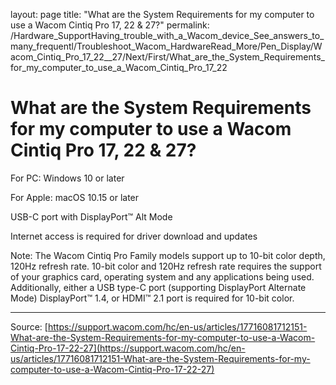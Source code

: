layout: page
title: "What are the System Requirements for my computer to use a Wacom Cintiq Pro 17, 22 & 27?"
permalink: /Hardware_SupportHaving_trouble_with_a_Wacom_device_See_answers_to_many_frequentl/Troubleshoot_Wacom_HardwareRead_More/Pen_Display/Wacom_Cintiq_Pro_17_22__27/Next/First/What_are_the_System_Requirements_for_my_computer_to_use_a_Wacom_Cintiq_Pro_17_22

# What are the System Requirements for my computer to use a Wacom Cintiq Pro 17, 22 & 27?

For PC: Windows 10 or later


For Apple: macOS 10.15 or later


USB-C port with DisplayPort™ Alt Mode


Internet access is required for driver download and updates


Note: The Wacom Cintiq Pro Family models support up to 10-bit color depth, 120Hz refresh rate. 10-bit color and 120Hz refresh rate requires the support of your graphics card, operating system and any applications being used. Additionally, either a USB type-C port (supporting DisplayPort Alternate Mode) DisplayPort™ 1.4, or HDMI™ 2.1 port is required for 10-bit color.

---
Source: [https://support.wacom.com/hc/en-us/articles/17716081712151-What-are-the-System-Requirements-for-my-computer-to-use-a-Wacom-Cintiq-Pro-17-22-27](https://support.wacom.com/hc/en-us/articles/17716081712151-What-are-the-System-Requirements-for-my-computer-to-use-a-Wacom-Cintiq-Pro-17-22-27)
